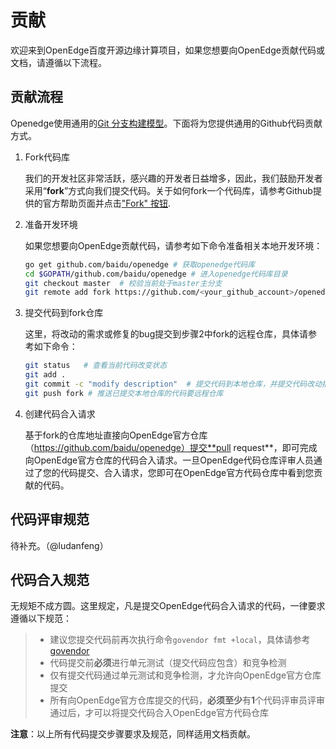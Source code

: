# 贡献

欢迎来到OpenEdge百度开源边缘计算项目，如果您想要向OpenEdge贡献代码或文档，请遵循以下流程。

## 贡献流程

Openedge使用通用的[Git 分支构建模型](http://nvie.com/posts/a-successful-git-branching-model/)。下面将为您提供通用的Github代码贡献方式。

1. Fork代码库

   我们的开发社区非常活跃，感兴趣的开发者日益增多，因此，我们鼓励开发者采用“**fork**”方式向我们提交代码。关于如何fork一个代码库，请参考Github提供的官方帮助页面并点击["Fork" 按钮](https://help.github.com/articles/fork-a-repo/).

2. 准备开发环境

   如果您想要向OpenEdge贡献代码，请参考如下命令准备相关本地开发环境：
   ```bash
   go get github.com/baidu/openedge # 获取openedge代码库
   cd $GOPATH/github.com/baidu/openedge # 进入openedge代码库目录
   git checkout master  # 校验当前处于master主分支
   git remote add fork https://github.com/<your_github_account>/openedge  # 指定远程提交代码仓库
   ```

3. 提交代码到fork仓库

   这里，将改动的需求或修复的bug提交到步骤2中fork的远程仓库，具体请参考如下命令：
   ```bash
   git status   # 查看当前代码改变状态
   git add .
   git commit -c "modify description"  # 提交代码到本地仓库，并提交代码改动描述信息
   git push fork # 推送已提交本地仓库的代码要远程仓库
   ```

4. 创建代码合入请求

   基于fork的仓库地址直接向OpenEdge官方仓库（https://github.com/baidu/openedge）提交**pull request**，即可完成向OpenEdge官方仓库的代码合入请求。一旦OpenEdge代码仓库评审人员通过了您的代码提交、合入请求，您即可在OpenEdge官方代码仓库中看到您贡献的代码。

## 代码评审规范

待补充。（@ludanfeng）

## 代码合入规范

无规矩不成方圆。这里规定，凡是提交OpenEdge代码合入请求的代码，一律要求遵循以下规范：

> + 建议您提交代码前再次执行命令`govendor fmt +local`，具体请参考[govendor](https://github.com/kardianos/govendor)
> + 代码提交前**必须**进行单元测试（提交代码应包含）和竞争检测
> + 仅有提交代码通过单元测试和竞争检测，才允许向OpenEdge官方仓库提交
> + 所有向OpenEdge官方仓库提交的代码，**必须至少**有**1**个代码评审员评审通过后，才可以将提交代码合入OpenEdge官方代码仓库

**注意**：以上所有代码提交步骤要求及规范，同样适用文档贡献。